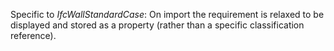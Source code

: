 Specific to _IfcWallStandardCase_: On import the requirement is relaxed to be displayed and stored as a property (rather than a specific classification reference).